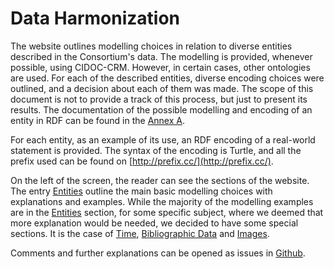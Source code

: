# Data Harmonization

The website outlines modelling choices in relation to diverse entities described in the Consortium's data. The modelling is provided, whenever possible, using CIDOC-CRM. However, in certain cases, other ontologies are used. 
For each of the described entities, diverse encoding choices were outlined, and a decision about each of them was made. The scope of this document is not to provide a track of this process, but just to present its results. The documentation of the possible modelling and encoding of an entity in RDF can be found in the [Annex A](#).

For each entity, as an example of its use, an RDF encoding of a real-world statement is provided. The syntax of the encoding is Turtle, and all the prefix used can be found on [http://prefix.cc/](http://prefix.cc/).

On the left of the screen, the reader can see the sections of the website. The entry [Entities](modelling/) outline the main basic modelling choices with explanations and examples. While the majority of the modelling examples are in the [Entities](modelling/) section, for some specific subject, where we deemed that more explanation would be needed, we decided to have some special sections. It is the case of [Time](Time/), [Bibliographic Data](bibliographic_data/) and [Images](Images/). 

Comments and further explanations can be opened as issues in [Github](https://github.com/ncarboni/arthistorydata/).